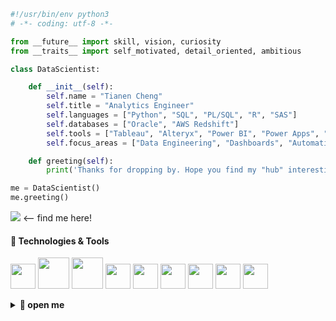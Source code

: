 ```python
#!/usr/bin/env python3
# -*- coding: utf-8 -*-

from __future__ import skill, vision, curiosity
from __traits__ import self_motivated, detail_oriented, ambitious

class DataScientist:

    def __init__(self):
        self.name = "Tianen Cheng"
        self.title = "Analytics Engineer"
        self.languages = ["Python", "SQL", "PL/SQL", "R", "SAS"]
        self.databases = ["Oracle", "AWS Redshift"]
        self.tools = ["Tableau", "Alteryx", "Power BI", "Power Apps", "Power Automate", "Copilot Studio"]
        self.focus_areas = ["Data Engineering", "Dashboards", "Automation", "AI Agents"]

    def greeting(self):
        print('Thanks for dropping by. Hope you find my "hub" interesting. Have a good one!')

me = DataScientist()
me.greeting()

```
[![](https://img.shields.io/badge/linkedin-%230077B5.svg?style=for-the-badge&logo=linkedin)](https://www.linkedin.com/in/tianen-cheng/) <-- find me here!

#### 🔧 Technologies & Tools

<img height=40 src="https://cdn.jsdelivr.net/gh/devicons/devicon/icons/python/python-original.svg" /> <img height=50 src="https://cdn.jsdelivr.net/gh/devicons/devicon/icons/oracle/oracle-original.svg" /> <img height=50 src="https://cdn.jsdelivr.net/gh/devicons/devicon/icons/mysql/mysql-original.svg" /> <img height=40 src="https://cdn.jsdelivr.net/gh/devicons/devicon/icons/github/github-original.svg" /> <img height=40 src="https://cdn.jsdelivr.net/gh/devicons/devicon/icons/git/git-original.svg" /> <img height=40 src="https://cdn.jsdelivr.net/gh/devicons/devicon/icons/r/r-original.svg" /> <img height=40 src="https://cdn.jsdelivr.net/gh/devicons/devicon/icons/rstudio/rstudio-original.svg" /> <img height=40 src="https://cdn.jsdelivr.net/gh/devicons/devicon/icons/pycharm/pycharm-original.svg" /> <img height=40 src="https://cdn.jsdelivr.net/gh/devicons/devicon/icons/vscode/vscode-original.svg" />

<details>
    <summary><b>🎁 open me </b></summary>
    <img src="https://media.giphy.com/media/d9eIbBHbQBSpy/giphy.gif"/> <-- Here you go, some puppy love!
</details>
</details>
